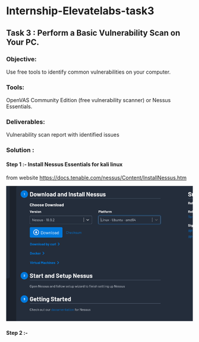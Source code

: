 # Internship-Elevatelabs-task3

## Task 3  : Perform a Basic Vulnerability Scan on Your PC.

### Objective: 

Use free tools to identify common vulnerabilities on your computer.

### Tools:  

OpenVAS Community Edition (free vulnerability scanner) or Nessus Essentials.
 
### Deliverables: 

Vulnerability scan report with identified issues

### Solution :

#### Step 1 :- Install Nessus Essentials for kali linux

from website https://docs.tenable.com/nessus/Content/InstallNessus.htm

![Websitepic](Screenshots/Install/Websitepic.png)



#### Step 2 :-
